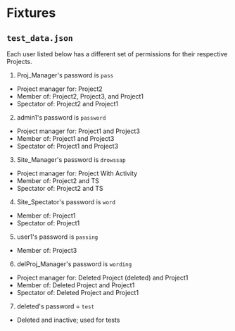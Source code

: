 Fixtures
========

``test_data.json``
------------------
Each user listed below has a different set of permissions for their respective
Projects.

1) Proj_Manager's password is ``pass``
  - Project manager for: Project2
  - Member of: Project2, Project3, and Project1
  - Spectator of: Project2 and Project1

2) admin1's password is ``password``
  - Project manager for: Project1 and Project3
  - Member of: Project1 and Project3
  - Spectator of: Project1 and Project3

3) Site_Manager's password is ``drowssap``
  - Project manager for: Project With Activity
  - Member of: Project2 and TS
  - Spectator of: Project2 and TS

4) Site_Spectator's password is ``word``
  - Member of: Project1
  - Spectator of: Project1

5) user1's password is ``passing``
  - Member of: Project3

6) delProj_Manager's password is ``wording``
  - Project manager for: Deleted Project (deleted) and Project1
  - Member of: Deleted Project and Project1
  - Spectator of: Deleted Project and Project1

7) deleted's password = ``test``
  - Deleted and inactive; used for tests
